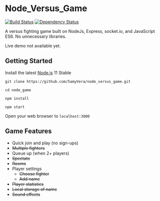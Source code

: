 # Node_Versus_Game

[![Build Status](https://travis-ci.com/5amyVera/node_versus_game.svg?token=KepWfxdRLautAeksBzaf&branch=master)](https://travis-ci.com/5amyVera/node_versus_game)
[![Dependency Status](https://david-dm.org/5amyVera/node_versus_game.svg)](https://david-dm.org/5amyVera/node_versus_game)

A versus fighting game built on NodeJs, Express, socket.io, and JavaScript ES6.  No unnecessary libraries.

Live demo not available yet.

## Getting Started

Install the latest [Node.js](http://nodejs.org) 11 Stable

```console
git clone https://github.com/5amyVera/node_versus_game.git

cd node_game

npm install

npm start
```

Open your web browser to `localhost:3000`

## Game Features

- Quick join and play (no sign-ups)
- ~~Multiple fighters~~
- Queue up (when 2+ players)
- ~~Spectate~~
- ~~Rooms~~
- Player settings
  - ~~Choose fighter~~
  - ~~Add name~~
- ~~Player statistics~~
- ~~Local storage of name~~
- ~~Sound effects~~
